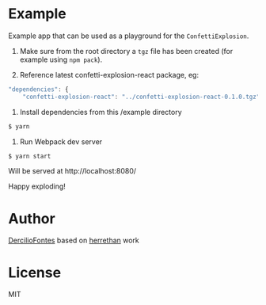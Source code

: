 # Example

Example app that can be used as a playground for the `ConfettiExplosion`.

1. Make sure from the root directory a `tgz` file has been created (for example using `npm pack`).

1. Reference latest confetti-explosion-react package, eg:

```js
"dependencies": {
    "confetti-explosion-react": "../confetti-explosion-react-0.1.0.tgz",
```

1. Install dependencies from this /example directory

```bash
$ yarn
```

1. Run Webpack dev server

```bash
$ yarn start
```

Will be served at http://localhost:8080/

Happy exploding!

# Author

[DercilioFontes](https://github.com/DercilioFontes) based on [herrethan](https://github.com/herrethan) work

# License

MIT
